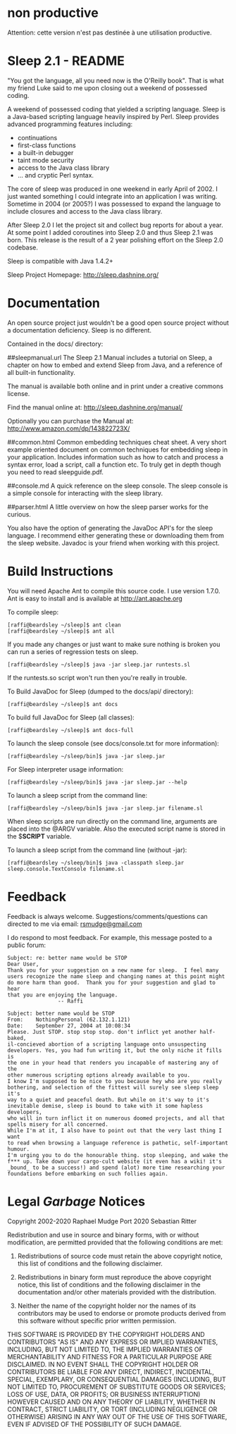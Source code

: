 # non productive
Attention: cette version n'est pas destinée à une utilisation productive. 

# Sleep 2.1 - README   

"You got the language, all you need now is the O'Reilly book".  That is
what my friend Luke said to me upon closing out a weekend of possessed
coding.

A weekend of possessed coding that yielded a scripting language.  Sleep is a 
Java-based scripting language heavily inspired by Perl. Sleep provides advanced 
programming features including:

   - continuations
   - first-class functions
   - a built-in debugger 
   - taint mode security
   - access to the Java class library
   - ... and cryptic Perl syntax.

The core of sleep was produced in one weekend in early April of 2002.  I just 
wanted something I could integrate into an application I was writing.  
Sometime in 2004 (or 2005?) I was possessed to expand the language to include 
closures and access to the Java class library. 

After Sleep 2.0 I let the project sit and collect bug reports for about a 
year.  At some point I added coroutines into Sleep 2.0 and thus Sleep 2.1 
was born.  This release is the result of a 2 year polishing effort on the Sleep 
2.0 codebase. 

Sleep is compatible with Java 1.4.2+

Sleep Project Homepage: http://sleep.dashnine.org/

# Documentation

An open source project just wouldn't be a good open source project without
a documentation deficiency.  Sleep is no different. 

Contained in the docs/ directory:

##sleepmanual.url
   The Sleep 2.1 Manual includes a tutorial on Sleep, a chapter on how to
   embed and extend Sleep from Java, and a reference of all built-in 
   functionality.  

   The manual is available both online and in print under a creative 
   commons license.

   Find the manual online at: http://sleep.dashnine.org/manual/

   Optionally you can purchase the Manual at:
   http://www.amazon.com/dp/143822723X/

##common.html
   Common embedding techniques cheat sheet.  A very short example oriented 
   document on common techniques for embedding sleep in your application.
   Includes information such as how to catch and process a syntax error,
   load a script, call a function etc.  To truly get in depth though you
   need to read sleepguide.pdf.  

##console.md
   A quick reference on the sleep console.  The sleep console is a simple
   console for interacting with the sleep library.

##parser.html
   A little overview on how the sleep parser works for the curious.

You also have the option of generating the JavaDoc API's for the sleep 
language.  I recommend either generating these or downloading them from 
the sleep website.  Javadoc is your friend when working with this project.
     
# Build Instructions

You will need Apache Ant to compile this source code. I use version 1.7.0. 
Ant is easy to install and is available at http://ant.apache.org 

To compile sleep:

    [raffi@beardsley ~/sleep]$ ant clean
    [raffi@beardsley ~/sleep]$ ant all

If you made any changes or just want to make sure nothing is broken you can
run a series of regression tests on sleep.

    [raffi@beardsley ~/sleep]$ java -jar sleep.jar runtests.sl

If the runtests.so script won't run then you're really in trouble.

To Build JavaDoc for Sleep (dumped to the docs/api/ directory):

    [raffi@beardsley ~/sleep]$ ant docs

To build full JavaDoc for Sleep (all classes):

    [raffi@beardsley ~/sleep]$ ant docs-full

To launch the sleep console (see docs/console.txt for more information):

    [raffi@beardsley ~/sleep/bin]$ java -jar sleep.jar

For Sleep interpreter usage information:

    [raffi@beardsley ~/sleep/bin]$ java -jar sleep.jar --help

To launch a sleep script from the command line:

    [raffi@beardsley ~/sleep/bin]$ java -jar sleep.jar filename.sl

When sleep scripts are run directly on the command line, arguments are
placed into the @ARGV variable.  Also the executed script name is
stored in the $__SCRIPT__ variable.

To launch a sleep script from the command line (without -jar):

    [raffi@beardsley ~/sleep/bin]$ java -classpath sleep.jar sleep.console.TextConsole filename.sl

# Feedback

Feedback is always welcome.  Suggestions/comments/questions can directed to
me via email: rsmudge@gmail.com

I do respond to most feedback.  For example, this message posted to a public
forum:

    Subject: re: better name would be STOP
    Dear User,
    Thank you for your suggestion on a new name for sleep.  I feel many 
    users recognize the name sleep and changing names at this point might
    do more harm than good.  Thank you for your suggestion and glad to hear
    that you are enjoying the language.
                    -- Raffi

    Subject: better name would be STOP
    From:    NothingPersonal (62.132.1.121) 
    Date:    September 27, 2004 at 10:08:34
    Please. Just STOP. stop stop stop. don't inflict yet another half-baked, 
    il-concieved abortion of a scripting language onto unsuspecting 
    developers. Yes, you had fun writing it, but the only niche it fills is 
    the one in your head that renders you incapable of mastering any of the 
    other numerous scripting options already available to you.
    I know I'm supposed to be nice to you because hey who are you really 
    bothering, and selection of the fittest will surely see sleep sleep it's 
    way to a quiet and peaceful death. But while on it's way to it's 
    inevitable demise, sleep is bound to take with it some hapless developers, 
    who will in turn inflict it on numerous doomed projects, and all that 
    spells misery for all concerned.
    While I'm at it, I also have to point out that the very last thing I want 
    to read when browsing a language reference is pathetic, self-important 
    humour.
    I'm urging you to do the honourable thing. stop sleeping, and wake the 
    f*** up. Take down your cargo-cult website (it even has a wiki! it's 
    _bound_ to be a success!) and spend (alot) more time researching your 
    foundations before embarking on such follies again.


# Legal  _Garbage_  Notices 

Copyright 2002-2020 Raphael Mudge
Port 2020 Sebastian Ritter

Redistribution and use in source and binary forms, with or without modification, are 
permitted provided that the following conditions are met:

1. Redistributions of source code must retain the above copyright notice, this list of 
   conditions and the following disclaimer.

2. Redistributions in binary form must reproduce the above copyright notice, this list 
   of conditions and the following disclaimer in the documentation and/or other materials 
   provided with the distribution.

3. Neither the name of the copyright holder nor the names of its contributors may be 
   used to endorse or promote products derived from this software without specific prior 
   written permission.

THIS SOFTWARE IS PROVIDED BY THE COPYRIGHT HOLDERS AND CONTRIBUTORS "AS IS" AND ANY 
EXPRESS OR IMPLIED WARRANTIES, INCLUDING, BUT NOT LIMITED TO, THE IMPLIED WARRANTIES 
OF MERCHANTABILITY AND FITNESS FOR A PARTICULAR PURPOSE ARE DISCLAIMED. IN NO EVENT SHALL 
THE COPYRIGHT HOLDER OR CONTRIBUTORS BE LIABLE FOR ANY DIRECT, INDIRECT, INCIDENTAL, SPECIAL, 
EXEMPLARY, OR CONSEQUENTIAL DAMAGES (INCLUDING, BUT NOT LIMITED TO, PROCUREMENT OF SUBSTITUTE 
GOODS OR SERVICES; LOSS OF USE, DATA, OR PROFITS; OR BUSINESS INTERRUPTION) HOWEVER CAUSED 
AND ON ANY THEORY OF LIABILITY, WHETHER IN CONTRACT, STRICT LIABILITY, OR TORT (INCLUDING 
NEGLIGENCE OR OTHERWISE) ARISING IN ANY WAY OUT OF THE USE OF THIS SOFTWARE, EVEN IF ADVISED 
OF THE POSSIBILITY OF SUCH DAMAGE.
